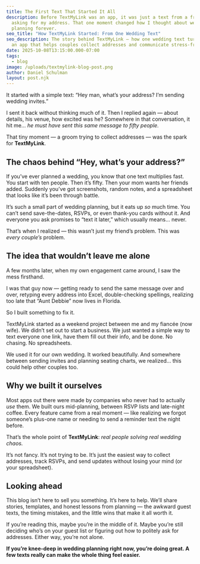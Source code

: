 ```yaml
---
title: The First Text That Started It All
description: Before TextMyLink was an app, it was just a text from a friend
  asking for my address. That one moment changed how I thought about wedding
  planning forever.
seo_title: "How TextMyLink Started: From One Wedding Text"
seo_description: The story behind TextMyLink — how one wedding text turned into
  an app that helps couples collect addresses and communicate stress-free.
date: 2025-10-08T13:15:00.000-07:00
tags:
  - blog
image: /uploads/textmylink-blog-post.png
author: Daniel Schulman
layout: post.njk
---
```

It started with a simple text:
“Hey man, what’s your address? I’m sending wedding invites.”

I sent it back without thinking much of it. Then I replied again — about details, his venue, how excited was he? Somewhere in that conversation, it hit me… *he must have sent this same message to fifty people.*

That tiny moment — a groom trying to collect addresses — was the spark for **TextMyLink**.

## The chaos behind “Hey, what’s your address?”

If you’ve ever planned a wedding, you know that one text multiplies fast. You start with ten people. Then it’s fifty. Then your mom wants her friends added. Suddenly you’ve got screenshots, random notes, and a spreadsheet that looks like it’s been through battle.

It’s such a small part of wedding planning, but it eats up *so* much time. You can’t send save-the-dates, RSVPs, or even thank-you cards without it. And everyone you ask promises to “text it later,” which usually means… never.

That’s when I realized — this wasn’t just my friend’s problem. This was *every couple’s* problem.

## The idea that wouldn’t leave me alone

A few months later, when my own engagement came around, I saw the mess firsthand.

I was that guy now — getting ready to send the same message over and over, retyping every address into Excel, double-checking spellings, realizing too late that “Aunt Debbie” now lives in Florida.

So I built something to fix it.

TextMyLink started as a weekend project between me and my fiancée (now wife). We didn’t set out to start a business. We just wanted a simple way to text everyone one link, have them fill out their info, and be done. No chasing. No spreadsheets.

We used it for our own wedding. It worked beautifully. And somewhere between sending invites and planning seating charts, we realized… this could help other couples too.

## Why we built it ourselves

Most apps out there were made by companies who never had to actually *use* them. We built ours mid-planning, between RSVP lists and late-night coffee. Every feature came from a real moment — like realizing we forgot someone’s plus-one name or needing to send a reminder text the night before.

That’s the whole point of **TextMyLink**: *real people solving real wedding chaos.*

It’s not fancy. It’s not trying to be. It’s just the easiest way to collect addresses, track RSVPs, and send updates without losing your mind (or your spreadsheet).

## Looking ahead

This blog isn’t here to sell you something. It’s here to help. We’ll share stories, templates, and honest lessons from planning — the awkward guest texts, the timing mistakes, and the little wins that make it all worth it.

If you’re reading this, maybe you’re in the middle of it. Maybe you’re still deciding who’s on your guest list or figuring out how to politely ask for addresses. Either way, you’re not alone.

**If you’re knee-deep in wedding planning right now, you’re doing great. A few texts really can make the whole thing feel easier.**
